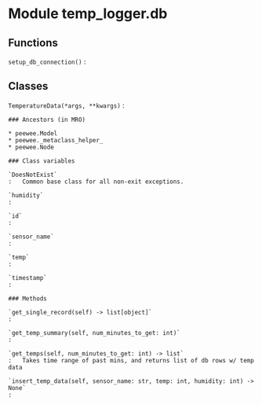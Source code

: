 Module temp_logger.db
=====================

Functions
---------

    
`setup_db_connection()`
:   

Classes
-------

`TemperatureData(*args, **kwargs)`
:   

    ### Ancestors (in MRO)

    * peewee.Model
    * peewee._metaclass_helper_
    * peewee.Node

    ### Class variables

    `DoesNotExist`
    :   Common base class for all non-exit exceptions.

    `humidity`
    :

    `id`
    :

    `sensor_name`
    :

    `temp`
    :

    `timestamp`
    :

    ### Methods

    `get_single_record(self) ‑> list[object]`
    :

    `get_temp_summary(self, num_minutes_to_get: int)`
    :

    `get_temps(self, num_minutes_to_get: int) ‑> list`
    :   Takes time range of past mins, and returns list of db rows w/ temp data

    `insert_temp_data(self, sensor_name: str, temp: int, humidity: int) ‑> None`
    :